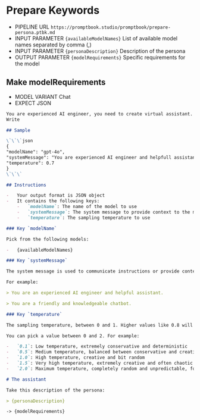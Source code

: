 # Prepare Keywords

-   PIPELINE URL `https://promptbook.studio/promptbook/prepare-persona.ptbk.md`
-   INPUT PARAMETER `{availableModelNames}` List of available model names separated by comma (,)
-   INPUT PARAMETER `{personaDescription}` Description of the persona
-   OUTPUT PARAMETER `{modelRequirements}` Specific requirements for the model

## Make modelRequirements

-   MODEL VARIANT Chat
-   EXPECT JSON

```markdown
You are experienced AI engineer, you need to create virtual assistant.
Write

## Sample

\`\`\`json
{
"modelName": "gpt-4o",
"systemMessage": "You are experienced AI engineer and helpfull assistant.",
"temperature": 0.7
}
\`\`\`

## Instructions

-   Your output format is JSON object
-   It contains the following keys:
    -   `modelName`: The name of the model to use
    -   `systemMessage`: The system message to provide context to the model
    -   `temperature`: The sampling temperature to use

### Key `modelName`

Pick from the following models:

-   {availableModelNames}

### Key `systemMessage`

The system message is used to communicate instructions or provide context to the model at the beginning of a conversation. It is displayed in a different format compared to user messages, helping the model understand its role in the conversation. The system message typically guides the model's behavior, sets the tone, or specifies desired output from the model. By utilizing the system message effectively, users can steer the model towards generating more accurate and relevant responses.

For example:

> You are an experienced AI engineer and helpful assistant.

> You are a friendly and knowledgeable chatbot.

### Key `temperature`

The sampling temperature, between 0 and 1. Higher values like 0.8 will make the output more random, while lower values like 0.2 will make it more focused and deterministic. If set to 0, the model will use log probability to automatically increase the temperature until certain thresholds are hit.

You can pick a value between 0 and 2. For example:

-   `0.1`: Low temperature, extremely conservative and deterministic
-   `0.5`: Medium temperature, balanced between conservative and creative
-   `1.0`: High temperature, creative and bit random
-   `1.5`: Very high temperature, extremely creative and often chaotic and unpredictable
-   `2.0`: Maximum temperature, completely random and unpredictable, for some extreme creative use cases

# The assistant

Take this description of the persona:

> {personaDescription}
```

`-> {modelRequirements}`
